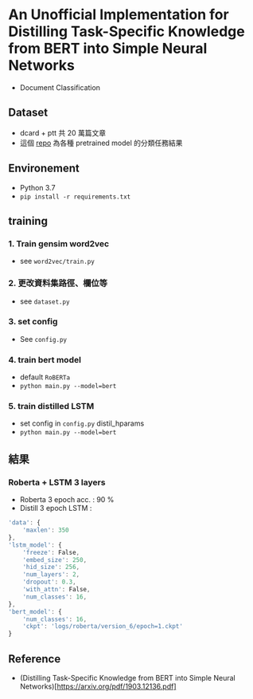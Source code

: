 # An Unofficial Implementation for Distilling Task-Specific Knowledge from BERT into Simple Neural Networks

* Document Classification

## Dataset

* dcard + ptt 共 20 萬篇文章
* 這個 [repo](https://github.com/aqweteddy/ArticleClassification) 為各種 pretrained model 的分類任務結果

## Environement

* Python 3.7
* `pip install -r requirements.txt`

## training

### 1. Train gensim word2vec

* see `word2vec/train.py`

### 2. 更改資料集路徑、欄位等

* see `dataset.py`

### 3. set config

* See `config.py`

### 4. train bert model

* default `RoBERTa`
* `python main.py --model=bert`

### 5. train distilled LSTM

* set config in `config.py` distil_hparams
* `python main.py --model=bert`

## 結果

### Roberta + LSTM 3 layers

* Roberta 3 epoch acc. : 90 %
* Distill 3 epoch LSTM : 

```js
'data': {
    'maxlen': 350
},
'lstm_model': {
    'freeze': False,
    'embed_size': 250,
    'hid_size': 256,
    'num_layers': 2,
    'dropout': 0.3,
    'with_attn': False,
    'num_classes': 16,
},
'bert_model': {
    'num_classes': 16,
    'ckpt': 'logs/roberta/version_6/epoch=1.ckpt'
}
```

## Reference

* (Distilling Task-Specific Knowledge from BERT into Simple Neural Networks)[https://arxiv.org/pdf/1903.12136.pdf]